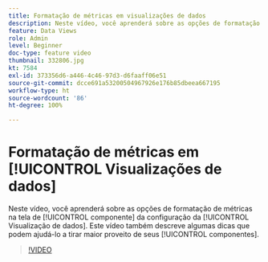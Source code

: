 ```yaml
---
title: Formatação de métricas em visualizações de dados
description: Neste vídeo, você aprenderá sobre as opções de formatação de métricas na tela de componente da configuração da Visualização de dados. Este vídeo também descreve algumas dicas que podem ajudá-lo a tirar maior proveito de seus componentes.
feature: Data Views
role: Admin
level: Beginner
doc-type: feature video
thumbnail: 332806.jpg
kt: 7584
exl-id: 373356d6-a446-4c46-97d3-d6faaff06e51
source-git-commit: dcce691a53200504967926e176b85dbeea667195
workflow-type: ht
source-wordcount: '86'
ht-degree: 100%

---
```


# Formatação de métricas em [!UICONTROL Visualizações de dados]

Neste vídeo, você aprenderá sobre as opções de formatação de métricas na tela de [!UICONTROL componente] da configuração da [!UICONTROL Visualização de dados]. Este vídeo também descreve algumas dicas que podem ajudá-lo a tirar maior proveito de seus [!UICONTROL componentes].

>[!VIDEO](https://video.tv.adobe.com/v/332806/?quality=12&learn=on)
